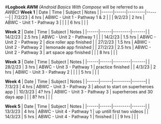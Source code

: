 #**Logboek AWM**
_(Android Basics With Compose_ will be referred to as _AWBC)_
**Week 1**
| Date | Time | Subject | Notes |
|------|------|---------|-------|
| 7/2/23 | 4 hrs | ABWC - Unit 1 - Pathway 1 & 2 | |
| 9/2/23 | 2 hrs | ABWC - Unit 1 - Pathway 3 | |
| | 6 hrs | | |

**Week 2**
| Date | Time | Subject | Notes |
|------|------|---------|-------|
| 14/2/23 | 2.5 hrs | ABWC - Unit 2 - Pathway 1 | |
| 14/2/23 | 1.5 hrs | ABWC - Unit 2 - Pathway 2 | dice roller app finished |
| 27/2/23 | 1.5 hrs | ABWC - Unit 2 - Pathway 2 | lemonade app finished |
| 27/2/23 | 2.5 hrs | ABWC - Unit 2 - Pathway 3 | art space app finished |
| | 8 hrs | | |

**Week 3**
| Date | Time | Subject | Notes |
|------|------|---------|-------|
| 28/2/23 | 3 hrs | ABWC - Unit 3 - Pathway 1 | practice finished |
| 4/3/23 | 2 hrs | ABWC - Unit 3 - Pathway 2 | |
| | 5 hrs | | |

**Week 4**
| Date | Time | Subject | Notes |
|------|------|---------|-------|
| 7/3/23 | 4 hrs | ABWC - Unit 3 - Pathway 3 | about to start on superheroes app |
| 10/3/23 | 4? hrs | ABWC - Unit 3 - Pathway 3 | superheroes and 30 days app |
| | 8? hrs | | |

**Week 5**
| Date | Time | Subject | Notes |
|------|------|---------|-------|
| 13/3/23 | 4 hrs | ABWC - Unit 4 - Pathway 1 | up untill first two videos |
| 14/3/23 | 5 hrs | ABWC - Unit 4 - Pathway 1 | finished |
| | 9 hrs | | |
